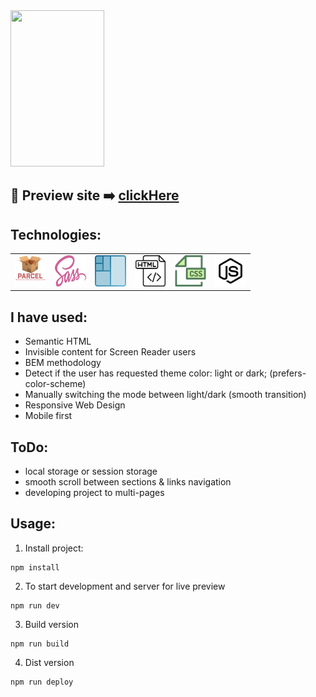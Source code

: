 


<img src="./src/images/music-web.gif" width="150" height="250">

## 🎥  Preview site :arrow_right: [clickHere](https://szymonrojek.github.io/business-music-card/)

## Technologies:

<table>
  <tr>
    <td><img src="./src/images/parcel-js.png" width="50" height="50"></td>
    <td><img src="./src/images/sass.svg" width="50" height="50"></td>
    <td><img src="./src/images/flex-box.png" width="50" height="50"></td>
    <td><img src="./src/images/html.svg" width="50" height="50"></td>
    <td><img src="./src/images/css.svg" width="50" height="50"> </td>
    <td><img src="./src/images/js.svg" width="50" height="50"></td>
  </tr>
 </table>




## I have used:
- Semantic HTML
- Invisible content for Screen Reader users
- BEM methodology
- Detect if the user has requested theme color: light or dark; (prefers-color-scheme)
- Manually switching the mode between light/dark (smooth transition)
- Responsive Web Design
- Mobile first


## ToDo:
- local storage or session storage
- smooth scroll between sections & links navigation
- developing project to multi-pages

## Usage:

1. Install project:
```
npm install
```
2. To start development and server for live preview
```
npm run dev
```
3. Build version
```
npm run build
```

4. Dist version
```
npm run deploy
```